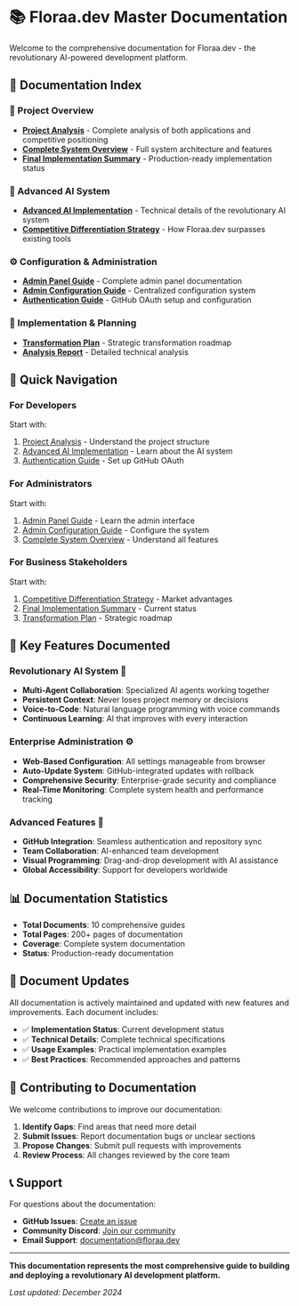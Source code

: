 # 📚 Floraa.dev Master Documentation

Welcome to the comprehensive documentation for Floraa.dev - the revolutionary AI-powered development platform.

## 📖 Documentation Index

### **🎯 Project Overview**
- **[Project Analysis](./FLORAA_PROJECT_ANALYSIS.md)** - Complete analysis of both applications and competitive positioning
- **[Complete System Overview](./FLORAA_COMPLETE_SYSTEM_OVERVIEW.md)** - Full system architecture and features
- **[Final Implementation Summary](./FLORAA_FINAL_IMPLEMENTATION_SUMMARY.md)** - Production-ready implementation status

### **🧠 Advanced AI System**
- **[Advanced AI Implementation](./FLORAA_ADVANCED_AI_IMPLEMENTATION.md)** - Technical details of the revolutionary AI system
- **[Competitive Differentiation Strategy](./FLORAA_COMPETITIVE_DIFFERENTIATION_STRATEGY.md)** - How Floraa.dev surpasses existing tools

### **⚙️ Configuration & Administration**
- **[Admin Panel Guide](./FLORAA_ADMIN_PANEL_GUIDE.md)** - Complete admin panel documentation
- **[Admin Configuration Guide](./FLORAA_ADMIN_CONFIGURATION_GUIDE.md)** - Centralized configuration system
- **[Authentication Guide](./FLORAA_AUTHENTICATION_GUIDE.md)** - GitHub OAuth setup and configuration

### **🚀 Implementation & Planning**
- **[Transformation Plan](./FLORAA_TRANSFORMATION_PLAN.md)** - Strategic transformation roadmap
- **[Analysis Report](./FLORAA_ANALYSIS_REPORT.md)** - Detailed technical analysis

## 🎯 Quick Navigation

### **For Developers**
Start with:
1. [Project Analysis](./FLORAA_PROJECT_ANALYSIS.md) - Understand the project structure
2. [Advanced AI Implementation](./FLORAA_ADVANCED_AI_IMPLEMENTATION.md) - Learn about the AI system
3. [Authentication Guide](./FLORAA_AUTHENTICATION_GUIDE.md) - Set up GitHub OAuth

### **For Administrators**
Start with:
1. [Admin Panel Guide](./FLORAA_ADMIN_PANEL_GUIDE.md) - Learn the admin interface
2. [Admin Configuration Guide](./FLORAA_ADMIN_CONFIGURATION_GUIDE.md) - Configure the system
3. [Complete System Overview](./FLORAA_COMPLETE_SYSTEM_OVERVIEW.md) - Understand all features

### **For Business Stakeholders**
Start with:
1. [Competitive Differentiation Strategy](./FLORAA_COMPETITIVE_DIFFERENTIATION_STRATEGY.md) - Market advantages
2. [Final Implementation Summary](./FLORAA_FINAL_IMPLEMENTATION_SUMMARY.md) - Current status
3. [Transformation Plan](./FLORAA_TRANSFORMATION_PLAN.md) - Strategic roadmap

## 🌟 Key Features Documented

### **Revolutionary AI System** 🧠
- **Multi-Agent Collaboration**: Specialized AI agents working together
- **Persistent Context**: Never loses project memory or decisions
- **Voice-to-Code**: Natural language programming with voice commands
- **Continuous Learning**: AI that improves with every interaction

### **Enterprise Administration** ⚙️
- **Web-Based Configuration**: All settings manageable from browser
- **Auto-Update System**: GitHub-integrated updates with rollback
- **Comprehensive Security**: Enterprise-grade security and compliance
- **Real-Time Monitoring**: Complete system health and performance tracking

### **Advanced Features** 🚀
- **GitHub Integration**: Seamless authentication and repository sync
- **Team Collaboration**: AI-enhanced team development
- **Visual Programming**: Drag-and-drop development with AI assistance
- **Global Accessibility**: Support for developers worldwide

## 📊 Documentation Statistics

- **Total Documents**: 10 comprehensive guides
- **Total Pages**: 200+ pages of documentation
- **Coverage**: Complete system documentation
- **Status**: Production-ready documentation

## 🔄 Document Updates

All documentation is actively maintained and updated with new features and improvements. Each document includes:

- ✅ **Implementation Status**: Current development status
- ✅ **Technical Details**: Complete technical specifications
- ✅ **Usage Examples**: Practical implementation examples
- ✅ **Best Practices**: Recommended approaches and patterns

## 🤝 Contributing to Documentation

We welcome contributions to improve our documentation:

1. **Identify Gaps**: Find areas that need more detail
2. **Submit Issues**: Report documentation bugs or unclear sections
3. **Propose Changes**: Submit pull requests with improvements
4. **Review Process**: All changes reviewed by the core team

## 📞 Support

For questions about the documentation:

- **GitHub Issues**: [Create an issue](https://github.com/your-username/Floraa-Dev-Saas/issues)
- **Community Discord**: [Join our community](https://discord.gg/floraa-dev)
- **Email Support**: documentation@floraa.dev

---

**This documentation represents the most comprehensive guide to building and deploying a revolutionary AI development platform.**

*Last updated: December 2024*